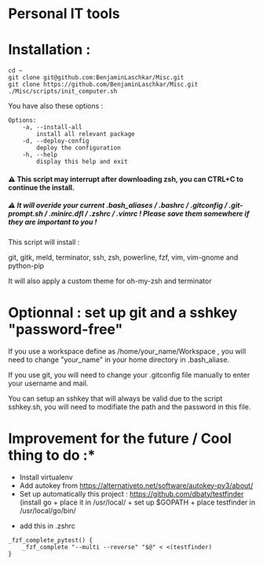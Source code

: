 # Personal IT tools 

# Installation :
```
cd ~
git clone git@github.com:BenjaminLaschkar/Misc.git
git clone https://github.com/BenjaminLaschkar/Misc.git
./Misc/scripts/init_computer.sh
```
You have also these options :
```
Options:
    -a, --install-all
        install all relevant package
    -d, --deploy-config
        deploy the configuration
    -h, --help
        display this help and exit
```
#### :warning: This script may interrupt after downloading zsh, you can CTRL+C to continue the install. <br>

##### :warning: It will overide your current .bash_aliases / .bashrc / .gitconfig / .git-prompt.sh / .minirc.dfl / .zshrc / .vimrc ! Please save them somewhere if they are important to you !

This script will install :

git, gitk, meld, terminator, ssh, zsh, powerline, fzf, vim, vim-gnome and python-pip

It will also apply a custom theme for oh-my-zsh and terminator

# Optionnal : set up git and a sshkey "password-free"

If you use a workspace define as /home/your_name/Workspace , you will need to change "your_name" in your home directory in .bash_aliase. <br>

If you use git, you will need to change your .gitconfig file manually to enter your username and mail. <br>

You can setup an sshkey that will always be valid due to the script sshkey.sh, you will need to modifiate the path and the password in this file.

# Improvement for the future / Cool thing to do :*

- Install virtualenv
- Add autokey from https://alternativeto.net/software/autokey-py3/about/
- Set up automatically this project : https://github.com/dbaty/testfinder (install go + place it in /usr/local/ + set up $GOPATH + place testfinder in /usr/local/go/bin/ 
+ add this in .zshrc
```
_fzf_complete_pytest() {
    _fzf_complete "--multi --reverse" "$@" < <(testfinder)
}
```
